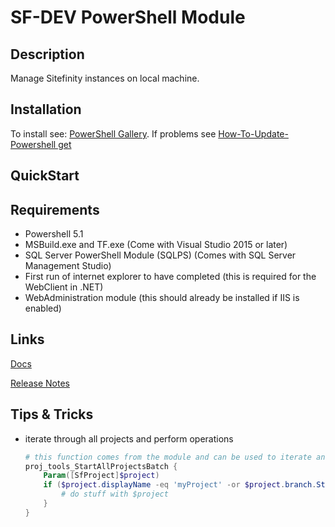 # SF-DEV PowerShell Module

## Description

Manage Sitefinity instances on local machine.

## Installation

To install see: [PowerShell Gallery](https://www.powershellgallery.com/packages/sf-dev/). If problems see [How-To-Update-Powershell get](https://docs.microsoft.com/en-us/powershell/gallery/installing-psget)

## QuickStart

## Requirements

- Powershell 5.1
- MSBuild.exe and TF.exe (Come with Visual Studio 2015 or later)
- SQL Server PowerShell Module (SQLPS) (Comes with SQL Server Management Studio)
- First run of internet explorer to have completed (this is required for the WebClient in .NET)
- WebAdministration module (this should already be installed if IIS is enabled)

## Links

[Docs](./docs.md)

[Release Notes](./sf-dev/sf-dev.psd1)

## Tips & Tricks

- iterate through all projects and perform operations
    ```PowerShell
    # this function comes from the module and can be used to iterate and perform operations on each project managed by the module
    proj_tools_StartAllProjectsBatch {
        Param([SfProject]$project)
        if ($project.displayName -eq 'myProject' -or $project.branch.StartsWith("Fixes_")) {
            # do stuff with $project
        }
    }
    ```

    
